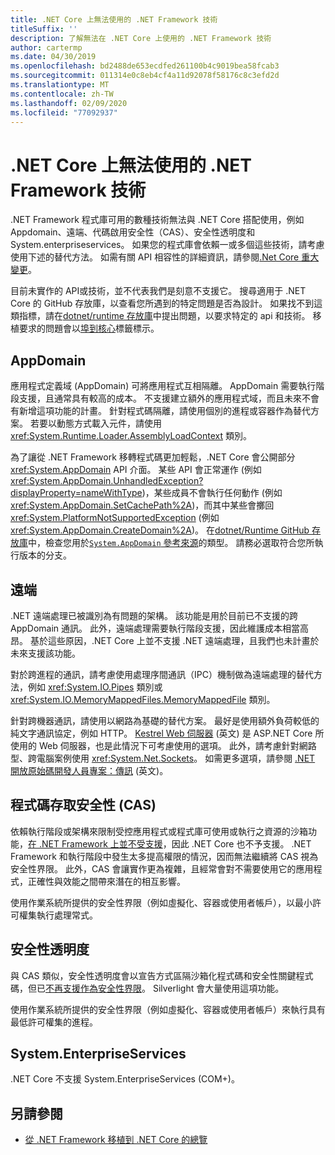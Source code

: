 ```yaml
---
title: .NET Core 上無法使用的 .NET Framework 技術
titleSuffix: ''
description: 了解無法在 .NET Core 上使用的 .NET Framework 技術
author: cartermp
ms.date: 04/30/2019
ms.openlocfilehash: bd2488de653ecdfed261100b4c9019bea58fcab3
ms.sourcegitcommit: 011314e0c8eb4cf4a11d92078f58176c8c3efd2d
ms.translationtype: MT
ms.contentlocale: zh-TW
ms.lasthandoff: 02/09/2020
ms.locfileid: "77092937"
---
```

# <a name="net-framework-technologies-unavailable-on-net-core"></a>.NET Core 上無法使用的 .NET Framework 技術

.NET Framework 程式庫可用的數種技術無法與 .NET Core 搭配使用，例如 Appdomain、遠端、代碼啟用安全性（CAS）、安全性透明度和 System.enterpriseservices。 如果您的程式庫會依賴一或多個這些技術，請考慮使用下述的替代方法。 如需有關 API 相容性的詳細資訊，請參閱[.Net Core 重大變更](../compatibility/breaking-changes.md)。

目前未實作的 API或技術，並不代表我們是刻意不支援它。 搜尋適用于 .NET Core 的 GitHub 存放庫，以查看您所遇到的特定問題是否為設計。 如果找不到這類指標，請在[dotnet/runtime 存放庫](https://github.com/dotnet/runtime/issues)中提出問題，以要求特定的 api 和技術。 移植要求的問題會以[埠到核心](https://github.com/dotnet/runtime/labels/port-to-core)標籤標示。

## <a name="appdomains"></a>AppDomain

應用程式定義域 (AppDomain) 可將應用程式互相隔離。 AppDomain 需要執行階段支援，且通常具有較高的成本。 不支援建立額外的應用程式域，而且未來不會有新增這項功能的計畫。 針對程式碼隔離，請使用個別的進程或容器作為替代方案。 若要以動態方式載入元件，請使用 <xref:System.Runtime.Loader.AssemblyLoadContext> 類別。

為了讓從 .NET Framework 移轉程式碼更加輕鬆，.NET Core 會公開部分 <xref:System.AppDomain> API 介面。 某些 API 會正常運作 (例如 <xref:System.AppDomain.UnhandledException?displayProperty=nameWithType>)，某些成員不會執行任何動作 (例如 <xref:System.AppDomain.SetCachePath%2A>)，而其中某些會擲回 <xref:System.PlatformNotSupportedException> (例如 <xref:System.AppDomain.CreateDomain%2A>)。 在[dotnet/Runtime GitHub 存放庫](https://github.com/dotnet/runtime)中，檢查您用於[`System.AppDomain` 參考來源](https://github.com/dotnet/runtime/blob/master/src/libraries/System.Private.CoreLib/src/System/AppDomain.cs)的類型。 請務必選取符合您所執行版本的分支。

## <a name="remoting"></a>遠端

.NET 遠端處理已被識別為有問題的架構。 該功能是用於目前已不支援的跨 AppDomain 通訊。 此外，遠端處理需要執行階段支援，因此維護成本相當高昂。 基於這些原因，.NET Core 上並不支援 .NET 遠端處理，且我們也未計畫於未來支援該功能。

對於跨進程的通訊，請考慮使用處理序間通訊（IPC）機制做為遠端處理的替代方法，例如 <xref:System.IO.Pipes> 類別或 <xref:System.IO.MemoryMappedFiles.MemoryMappedFile> 類別。

針對跨機器通訊，請使用以網路為基礎的替代方案。 最好是使用額外負荷較低的純文字通訊協定，例如 HTTP。 [Kestrel Web 伺服器](https://docs.microsoft.com/aspnet/core/fundamentals/servers/kestrel) \(英文\) 是 ASP.NET Core 所使用的 Web 伺服器，也是此情況下可考慮使用的選項。 此外，請考慮針對網路型、跨電腦案例使用 <xref:System.Net.Sockets>。 如需更多選項，請參閱 [.NET 開放原始碼開發人員專案：傳訊](https://github.com/Microsoft/dotnet/blob/master/dotnet-developer-projects.md#messaging) \(英文\)。

## <a name="code-access-security-cas"></a>程式碼存取安全性 (CAS)

依賴執行階段或架構來限制受控應用程式或程式庫可使用或執行之資源的沙箱功能，[在 .NET Framework 上並不受支援](../../framework/misc/code-access-security.md)，因此 .NET Core 也不予支援。 .NET Framework 和執行階段中發生太多提高權限的情況，因而無法繼續將 CAS 視為安全性界限。 此外，CAS 會讓實作更為複雜，且經常會對不需要使用它的應用程式，正確性與效能之間帶來潛在的相互影響。

使用作業系統所提供的安全性界限（例如虛擬化、容器或使用者帳戶），以最小許可權集執行處理常式。

## <a name="security-transparency"></a>安全性透明度

與 CAS 類似，安全性透明度會以宣告方式區隔沙箱化程式碼和安全性關鍵程式碼，但已[不再支援作為安全性界限](../../framework/misc/security-transparent-code.md)。 Silverlight 會大量使用這項功能。

使用作業系統所提供的安全性界限（例如虛擬化、容器或使用者帳戶）來執行具有最低許可權集的進程。

## <a name="systementerpriseservices"></a>System.EnterpriseServices

.NET Core 不支援 System.EnterpriseServices (COM+)。

## <a name="see-also"></a>另請參閱

- [從 .NET Framework 移植到 .NET Core 的總覽](../porting/index.md)

